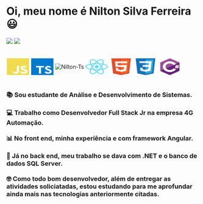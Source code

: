 <h1>Oi, meu nome é Nilton Silva Ferreira 😃</h1>

<div>
  <img height="180em" src="https://github-readme-stats.vercel.app/api?username=NiltonSilva&show_icons=true&theme=dracula&include_all_commits=true"/>
  <img height="180em" src="https://github-readme-stats.vercel.app/api/top-langs/?username=NiltonSilva&layout=compact&langs_count=16&theme=dracula"/>
</div>

<br/>

<div style="display: inline_block"><br>
  <img align="center" alt="Nilton-Js" height="45" width="60" src="https://raw.githubusercontent.com/devicons/devicon/master/icons/javascript/javascript-plain.svg">
  <img align="center" alt="Nilton-Ts" height="45" width="60" src="https://raw.githubusercontent.com/devicons/devicon/master/icons/typescript/typescript-plain.svg">
  <img align="center" alt="Nilton-Ts" height="45" width="60" src="https://cdn.jsdelivr.net/gh/devicons/devicon/icons/angularjs/angularjs-original.svg" /> 
  <img align="center" alt="Nilton-React" height="45" width="60" src="https://raw.githubusercontent.com/devicons/devicon/master/icons/react/react-original.svg">
  <img align="center" alt="Nilton-HTML" height="45" width="60" src="https://raw.githubusercontent.com/devicons/devicon/master/icons/html5/html5-original.svg">
  <img align="center" alt="Nilton-CSS" height="45" width="60" src="https://raw.githubusercontent.com/devicons/devicon/master/icons/css3/css3-original.svg">
  <img align="center" alt="Nilton-Csharp" height="45" width="60" src="https://raw.githubusercontent.com/devicons/devicon/master/icons/csharp/csharp-original.svg">
</div>

<br/>

<h3>
📚 Sou estudante de Análise e Desenvolvimento de Sistemas.
<br/><br/>
💻 Trabalho como Desenvolvedor Full Stack Jr na empresa 4G Automação.
<br/><br/>
📊 No front end, minha experiência e com framework Angular.
<br/><br/>
💾 Já no back end, meu trabalho se dava com .NET e o banco de dados SQL Server.
<br/><br/>
🤓 Como todo bom desenvolvedor, além de entregar as atividades soliciatadas, estou estudando para me aprofundar ainda mais nas tecnologias anteriormente citadas. 
</h3>

<div>
